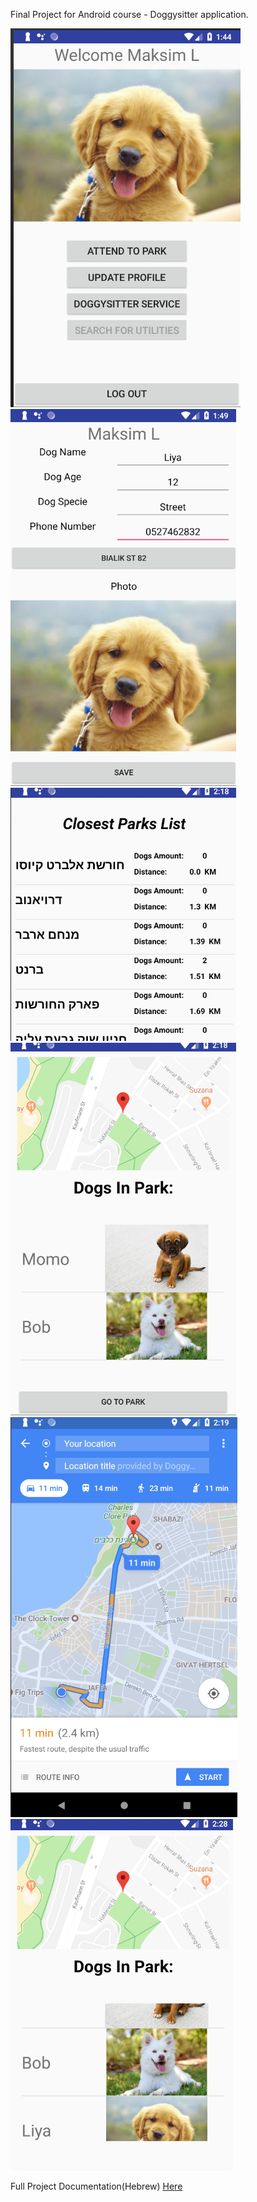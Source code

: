 
Final Project for Android course - Doggysitter application.

<img src="screenshots/1.png"/>
<img src="screenshots/2.png"/>
<img src="screenshots/3.png"/>
<img src="screenshots/4.png"/>
<img src="screenshots/5.png"/>
<img src="screenshots/6.png"/>

Full Project Documentation(Hebrew) <a href="screenshots/DoggysitterFinal.pptx"> Here </a>
